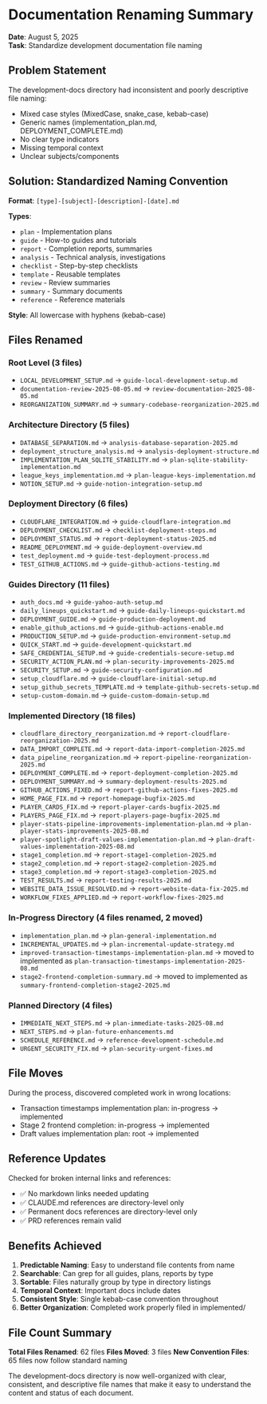 # Documentation Renaming Summary
**Date**: August 5, 2025  
**Task**: Standardize development documentation file naming

## Problem Statement

The development-docs directory had inconsistent and poorly descriptive file naming:
- Mixed case styles (MixedCase, snake_case, kebab-case)
- Generic names (implementation_plan.md, DEPLOYMENT_COMPLETE.md)
- No clear type indicators
- Missing temporal context
- Unclear subjects/components

## Solution: Standardized Naming Convention

**Format**: `[type]-[subject]-[description]-[date].md`

**Types**:
- `plan` - Implementation plans
- `guide` - How-to guides and tutorials  
- `report` - Completion reports, summaries
- `analysis` - Technical analysis, investigations
- `checklist` - Step-by-step checklists
- `template` - Reusable templates
- `review` - Review summaries
- `summary` - Summary documents
- `reference` - Reference materials

**Style**: All lowercase with hyphens (kebab-case)

## Files Renamed

### Root Level (3 files)
- `LOCAL_DEVELOPMENT_SETUP.md` → `guide-local-development-setup.md`
- `documentation-review-2025-08-05.md` → `review-documentation-2025-08-05.md`
- `REORGANIZATION_SUMMARY.md` → `summary-codebase-reorganization-2025.md`

### Architecture Directory (5 files)
- `DATABASE_SEPARATION.md` → `analysis-database-separation-2025.md`
- `deployment_structure_analysis.md` → `analysis-deployment-structure.md`
- `IMPLEMENTATION_PLAN_SQLITE_STABILITY.md` → `plan-sqlite-stability-implementation.md`
- `league_keys_implementation.md` → `plan-league-keys-implementation.md`
- `NOTION_SETUP.md` → `guide-notion-integration-setup.md`

### Deployment Directory (6 files)
- `CLOUDFLARE_INTEGRATION.md` → `guide-cloudflare-integration.md`
- `DEPLOYMENT_CHECKLIST.md` → `checklist-deployment-steps.md`
- `DEPLOYMENT_STATUS.md` → `report-deployment-status-2025.md`
- `README_DEPLOYMENT.md` → `guide-deployment-overview.md`
- `test_deployment.md` → `guide-test-deployment-process.md`
- `TEST_GITHUB_ACTIONS.md` → `guide-github-actions-testing.md`

### Guides Directory (11 files)
- `auth_docs.md` → `guide-yahoo-auth-setup.md`
- `daily_lineups_quickstart.md` → `guide-daily-lineups-quickstart.md`
- `DEPLOYMENT_GUIDE.md` → `guide-production-deployment.md`
- `enable_github_actions.md` → `guide-github-actions-enable.md`
- `PRODUCTION_SETUP.md` → `guide-production-environment-setup.md`
- `QUICK_START.md` → `guide-development-quickstart.md`
- `SAFE_CREDENTIAL_SETUP.md` → `guide-credentials-secure-setup.md`
- `SECURITY_ACTION_PLAN.md` → `plan-security-improvements-2025.md`
- `SECURITY_SETUP.md` → `guide-security-configuration.md`
- `setup_cloudflare.md` → `guide-cloudflare-initial-setup.md`
- `setup_github_secrets_TEMPLATE.md` → `template-github-secrets-setup.md`
- `setup-custom-domain.md` → `guide-custom-domain-setup.md`

### Implemented Directory (18 files)
- `cloudflare_directory_reorganization.md` → `report-cloudflare-reorganization-2025.md`
- `DATA_IMPORT_COMPLETE.md` → `report-data-import-completion-2025.md`
- `data_pipeline_reorganization.md` → `report-pipeline-reorganization-2025.md`
- `DEPLOYMENT_COMPLETE.md` → `report-deployment-completion-2025.md`
- `DEPLOYMENT_SUMMARY.md` → `summary-deployment-results-2025.md`
- `GITHUB_ACTIONS_FIXED.md` → `report-github-actions-fixes-2025.md`
- `HOME_PAGE_FIX.md` → `report-homepage-bugfix-2025.md`
- `PLAYER_CARDS_FIX.md` → `report-player-cards-bugfix-2025.md`
- `PLAYERS_PAGE_FIX.md` → `report-players-page-bugfix-2025.md`
- `player-stats-pipeline-improvements-implementation-plan.md` → `plan-player-stats-improvements-2025-08.md`
- `player-spotlight-draft-values-implementation-plan.md` → `plan-draft-values-implementation-2025-08.md`
- `stage1_completion.md` → `report-stage1-completion-2025.md`
- `stage2_completion.md` → `report-stage2-completion-2025.md`
- `stage3_completion.md` → `report-stage3-completion-2025.md`
- `TEST_RESULTS.md` → `report-testing-results-2025.md`
- `WEBSITE_DATA_ISSUE_RESOLVED.md` → `report-website-data-fix-2025.md`
- `WORKFLOW_FIXES_APPLIED.md` → `report-workflow-fixes-2025.md`

### In-Progress Directory (4 files renamed, 2 moved)
- `implementation_plan.md` → `plan-general-implementation.md`
- `INCREMENTAL_UPDATES.md` → `plan-incremental-update-strategy.md`
- `improved-transaction-timestamps-implementation-plan.md` → moved to implemented as `plan-transaction-timestamps-implementation-2025-08.md`
- `stage2-frontend-completion-summary.md` → moved to implemented as `summary-frontend-completion-stage2-2025.md`

### Planned Directory (4 files)
- `IMMEDIATE_NEXT_STEPS.md` → `plan-immediate-tasks-2025-08.md`
- `NEXT_STEPS.md` → `plan-future-enhancements.md`
- `SCHEDULE_REFERENCE.md` → `reference-development-schedule.md`
- `URGENT_SECURITY_FIX.md` → `plan-security-urgent-fixes.md`

## File Moves

During the process, discovered completed work in wrong locations:
- Transaction timestamps implementation plan: in-progress → implemented
- Stage 2 frontend completion: in-progress → implemented  
- Draft values implementation plan: root → implemented

## Reference Updates

Checked for broken internal links and references:
- ✅ No markdown links needed updating
- ✅ CLAUDE.md references are directory-level only
- ✅ Permanent docs references are directory-level only
- ✅ PRD references remain valid

## Benefits Achieved

1. **Predictable Naming**: Easy to understand file contents from name
2. **Searchable**: Can grep for all guides, plans, reports by type
3. **Sortable**: Files naturally group by type in directory listings
4. **Temporal Context**: Important docs include dates
5. **Consistent Style**: Single kebab-case convention throughout
6. **Better Organization**: Completed work properly filed in implemented/

## File Count Summary

**Total Files Renamed**: 62 files
**Files Moved**: 3 files
**New Convention Files**: 65 files now follow standard naming

The development-docs directory is now well-organized with clear, consistent, and descriptive file names that make it easy to understand the content and status of each document.